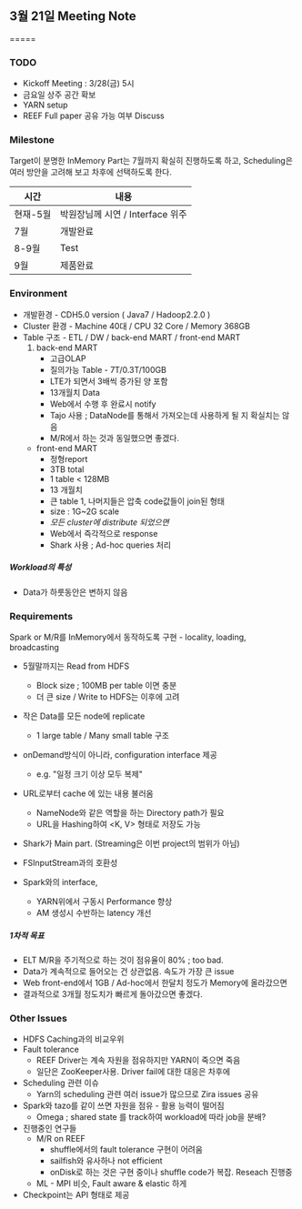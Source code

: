 ## 3월 21일 Meeting Note
=====

### TODO
* Kickoff Meeting : 3/28(금) 5시
* 금요일 상주 공간 확보
* YARN setup
* REEF Full paper 공유 가능 여부 Discuss

### Milestone
Target이 분명한 InMemory Part는 7월까지 확실히 진행하도록 하고, Scheduling은 여러 방안을 고려해 보고 차후에 선택하도록 한다.

| 시간 | 내용 |
| --- | --- |
|  현재-5월  |  박원장님께 시연 / Interface 위주 |
|  7월  |  개발완료  |
|  8-9월  |  Test  |
|  9월 |  제품완료  |


### Environment
* 개발환경 - CDH5.0 version ( Java7 / Hadoop2.2.0 )
* Cluster 환경 - Machine 40대 / CPU 32 Core / Memory 368GB
* Table 구조 - ETL / DW / back-end MART / front-end MART
	1. back-end MART
		* 고급OLAP
		* 질의가능 Table - 7T/0.3T/100GB
		* LTE가 되면서 3배씩 증가된 양 포함
		* 13개월치 Data
		* Web에서 수행 후 완료시 notify
		* Tajo 사용 ; DataNode를 통해서 가져오는데 사용하게 될 지 확실치는 않음
		* M/R에서 하는 것과 동일했으면 좋겠다.
	* front-end MART
		* 정형report
		* 3TB total
		* 1 table < 128MB
		* 13 개월치
		* 큰 table 1, 나머지들은 압축 code값들이 join된 형태
		* size : 1G~2G scale
		* *모든 cluster에 distribute 되었으면*
		* Web에서 즉각적으로 response
		* Shark 사용 ; Ad-hoc queries 처리
##### Workload의 특성
* Data가 하룻동안은 변하지 않음
	
### Requirements
Spark or M/R를 InMemory에서 동작하도록 구현 - locality, loading, broadcasting

* 5월말까지는 Read from HDFS
	* Block size ; 100MB per table 이면 충분
	* 더 큰 size / Write to HDFS는 이후에 고려 
* 작은 Data를 모든 node에 replicate
	* 1 large table / Many small table 구조
* onDemand방식이 아니라, configuration interface 제공
	* e.g. "일정 크기 이상 모두 복제"

* URL로부터 cache 에 있는 내용 불러옴
	* NameNode와 같은 역할을 하는 Directory path가 필요
	* URL을 Hashing하여 <K, V> 형태로 저장도 가능
	
* Shark가 Main part. (Streaming은 이번 project의 범위가 아님)

* FSInputStream과의 호환성

* Spark와의 interface, 
	* YARN위에서 구동시 Performance 향상
	* AM 생성시 수반하는 latency 개선


##### 1차적 목표
* ELT M/R을  주기적으로 하는 것이 점유율이 80% ; too bad.
* Data가 계속적으로 들어오는 건 상관없음. 속도가 가장 큰 issue
* Web front-end에서 1GB / Ad-hoc에서 한달치 정도가 Memory에 올라갔으면
* 결과적으로 3개월 정도치가 빠르게 돌아갔으면 좋겠다.


### Other Issues
* HDFS Caching과의 비교우위
* Fault tolerance
	* REEF Driver는 계속 자원을 점유하지만 YARN이 죽으면 죽음
	* 일단은 ZooKeeper사용. Driver fail에 대한 대응은 차후에
* Scheduling 관련 이슈
	* Yarn의 scheduling 관련 여러 issue가 많으므로 Zira issues 공유
* Spark와 tazo를 같이 쓰면 자원을 점유 - 활용 능력이 떨어짐
	* Omega ; shared state 를 track하여 workload에 따라 job을 분배?
* 진행중인 연구들
	* M/R on REEF	
		* shuffle에서의 fault tolerance 구현이 어려움
		* sailfish와 유사하나 not efficient 
		* onDisk로 하는 것은 구현 중이나 shuffle code가 복잡. Reseach 진행중 
	* ML - MPI 비슷, Fault aware & elastic 하게
* Checkpoint는 API 형태로 제공

